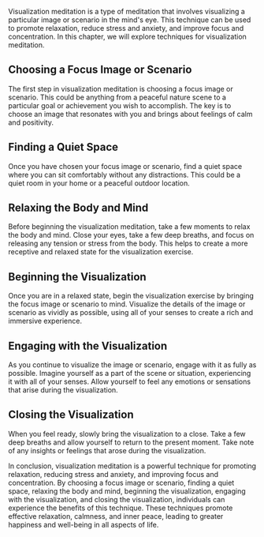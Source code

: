 
Visualization meditation is a type of meditation that involves visualizing a particular image or scenario in the mind's eye. This technique can be used to promote relaxation, reduce stress and anxiety, and improve focus and concentration. In this chapter, we will explore techniques for visualization meditation.

Choosing a Focus Image or Scenario
----------------------------------

The first step in visualization meditation is choosing a focus image or scenario. This could be anything from a peaceful nature scene to a particular goal or achievement you wish to accomplish. The key is to choose an image that resonates with you and brings about feelings of calm and positivity.

Finding a Quiet Space
---------------------

Once you have chosen your focus image or scenario, find a quiet space where you can sit comfortably without any distractions. This could be a quiet room in your home or a peaceful outdoor location.

Relaxing the Body and Mind
--------------------------

Before beginning the visualization meditation, take a few moments to relax the body and mind. Close your eyes, take a few deep breaths, and focus on releasing any tension or stress from the body. This helps to create a more receptive and relaxed state for the visualization exercise.

Beginning the Visualization
---------------------------

Once you are in a relaxed state, begin the visualization exercise by bringing the focus image or scenario to mind. Visualize the details of the image or scenario as vividly as possible, using all of your senses to create a rich and immersive experience.

Engaging with the Visualization
-------------------------------

As you continue to visualize the image or scenario, engage with it as fully as possible. Imagine yourself as a part of the scene or situation, experiencing it with all of your senses. Allow yourself to feel any emotions or sensations that arise during the visualization.

Closing the Visualization
-------------------------

When you feel ready, slowly bring the visualization to a close. Take a few deep breaths and allow yourself to return to the present moment. Take note of any insights or feelings that arose during the visualization.

In conclusion, visualization meditation is a powerful technique for promoting relaxation, reducing stress and anxiety, and improving focus and concentration. By choosing a focus image or scenario, finding a quiet space, relaxing the body and mind, beginning the visualization, engaging with the visualization, and closing the visualization, individuals can experience the benefits of this technique. These techniques promote effective relaxation, calmness, and inner peace, leading to greater happiness and well-being in all aspects of life.
